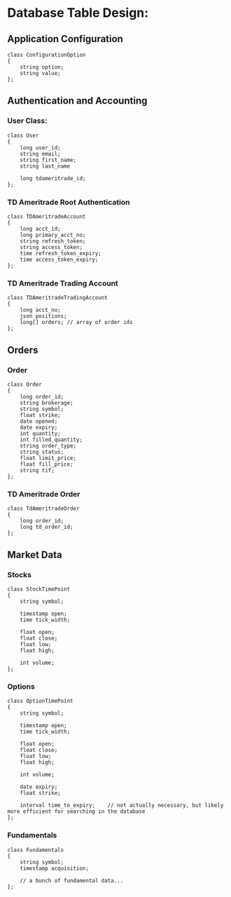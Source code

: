 # Database Table Design:

## Application Configuration

```
class ConfigurationOption
{
	string option;
	string value;
};
```

## Authentication and Accounting

### User Class:

```
class User
{
	long user_id;
	string email;
	string first_name;
	string last_name

	long tdameritrade_id;
};
```

### TD Ameritrade Root Authentication

```
class TDAmeritradeAccount
{
	long acct_id;
	long primary_acct_no;
	string refresh_token;
	string access_token;
	time refresh_token_expiry;
	time access_token_expiry;
};
```

### TD Ameritrade Trading Account

```
class TDAmeritradeTradingAccount
{
	long acct_no;
	json positions;
	long[] orders; // array of order ids
};
```

## Orders

### Order

```
class Order
{
	long order_id;
	string brokerage;
	string symbol;
	float strike;
	date opened;
	date expiry;
	int quantity;
	int filled_quantity;
	string order_type;
	string status;
	float limit_price;
	float fill_price;
	string tif;
};
```

### TD Ameritrade Order

```
class TdAmeritradeOrder
{
	long order_id;
	long td_order_id;
};
```

## Market Data

### Stocks

```
class StockTimePoint
{
	string symbol;	

	timestamp open;
	time tick_width;
	
	float open;
	float close;
	float low;
	float high;

	int volume;
};
```

### Options

```
class OptionTimePoint
{
	string symbol;

	timestamp open;
	time tick_width;

	float open;
	float close;
	float low;
	float high;

	int volume;

	date expiry;
	float strike;

	interval time_to_expiry;	// not actually necessary, but likely more efficient for searching in the database
};
```

### Fundamentals

```
class Fundamentals
{
	string symbol;
	timestamp acquisition;

	// a bunch of fundamental data...
};
```
